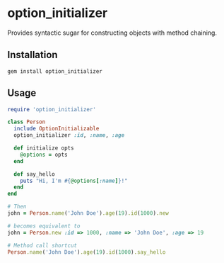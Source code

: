 # option_initializer

Provides syntactic sugar for constructing objects with method chaining.

## Installation

```
gem install option_initializer
```

## Usage

```ruby
require 'option_initializer'

class Person
  include OptionInitializable
  option_initializer :id, :name, :age

  def initialize opts
    @options = opts
  end

  def say_hello
    puts "Hi, I'm #{@options[:name]}!"
  end
end

# Then
john = Person.name('John Doe').age(19).id(1000).new

# becomes equivalent to
john = Person.new :id => 1000, :name => 'John Doe', :age => 19

# Method call shortcut
Person.name('John Doe').age(19).id(1000).say_hello
```

